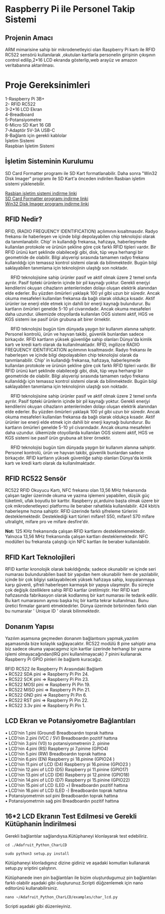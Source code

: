 # Raspberry Pi ile Personel Takip Sistemi
## Projenin Amacı
ARM mimarisine sahip bir mikrodenetleyici olan Raspberry Pi kartı ile  RFID RC522 sensörü kullanılarak ,okutulan kartlarla personelin girişinin çıkışının control edilip,2*16 LCD ekranda gösterlip,web arayüz ve amazon veritabanına aktarılması.

# Proje Gereksinimleri
1-Raspberry Pi 3B+ <br/>
2- RFID RC522 <br/>
3-2*16 LCD Ekran <br/>
4-Breadboard<br/>
5-Potansiyometre<br/>
6-Micro SD Kart 16 GB<br/>
7-Adaptör 5V-3A USB-C<br/>
8-Bağlantı için gerekli kablolar<br/>
İşletim Sistemi<br/>
Raspbian İşletim Sistemi<br/>

## İşletim Sisteminin Kurulumu

SD Card Formatter programı ile SD Kart formatlanabilir. Daha sonra "Win32 Disk Imager" programı ile SD Kart'a önceden indirilen Rasbian işletim sistemi yüklenebilir.

[Rasbian işletim sistemi indirme linki](https://www.raspberrypi.org/downloads/raspberry-pi-os/) <br/>
[SD Card Formatter programı indirme linki](https://www.sdcard.org/downloads/formatter/) <br/>
[Win32 Disk Imager programı indirme linki](https://sourceforge.net/projects/win32diskimager/) <br/>

## RFID Nedir?

 RFID, (RADIO FREQUENCY IDENTIFICATION) açılımının kısaltmasıdır. Radyo frekansı ile haberleşen ve içinde bilgi depolayabilen chip teknolojisi olarak da tanımlanabilir. Chip' in kullandığı frekansa, hafızaya, haberleşmede kullanılan protokole ve ürünün şekline göre çok farklı RFID tipleri vardır. Bir RFID ürünü kart şeklinde olabileceği gibi, disk, tüp veya herhangi bir geometride de olabilir. Bilgi alışverişi sırasında tamamen radyo frekansı kullanıldığı için temassız kontrol sistemi olarak da bilinmektedir. Bugün bilgi saklayabilen tanımlama için teknolojinin ulaştığı son noktadır.
 
   RFID teknolojisine sahip ürünler pasif ve aktif olmak üzere 2 temel sınıfa ayrılır. Pasif tipteki ürünlerin içinde bir pil kaynağı yoktur. Gerekli enerjyi kendilerini okuyan cihazların antenlerinden dolayı oluşan elektrik alanından elde ederler. Bu yüzden ömürleri yaklaşık 100 yıl gibi uzun bir süredir. Ancak okuma mesafeleri kullanılan frekansa da bağlı olarak oldukça kısadır. Aktif ürünler ise enerji elde etmek için dahili bir enerji kaynağı bulundurur. Bu kartların ömürleri genelde 5-10 yıl civarındadır. Ancak okuma mesafeleri daha uzundur. ülkemizde otoyollarda kullanılan OGS sistemi aktif, HGS ve KGS sistemi ise pasif ürün grubuna ait birer örnektir.


  RFID teknolojisi bugün tüm dünyada yaygın bir kullanım alanına sahiptir. Personel kontrolü, ürün ve hayvan takibi, güvenlik bunlardan sadece birkaçıdır. RFID kartların yüksek güvenliğe sahip olanları Dünya'da kimlik kartı ve kredi kartı olarak da kullanılmaktadır.
 RFID, ingilizce RADIO FREQUENCY IDENTIFICATION açılımının kısaltmasıdır. Radyo frekansı ile haberleşen ve içinde bilgi depolayabilen chip teknolojisi olarak da tanımlanabilir. Chip' in kullandığı frekansa, hafızaya, haberleşmede kullanılan protokole ve ürünün şekline göre çok farklı RFID tipleri vardır. Bir RFID ürünü kart şeklinde olabileceği gibi, disk, tüp veya herhangi bir geometride de olabilir. Bilgi alışverişi sırasında tamamen radyo frekansı kullanıldığı için temassız kontrol sistemi olarak da bilinmektedir. Bugün bilgi saklayabilen tanımlama için teknolojinin ulaştığı son noktadır.


  RFID teknolojisine sahip ürünler pasif ve aktif olmak üzere 2 temel sınıfa ayrılır. Pasif tipteki ürünlerin içinde bir pil kaynağı yoktur. Gerekli enerjyi kendilerini okuyan cihazların antenlerinden dolayı oluşan elektrik alanından elde ederler. Bu yüzden ömürleri yaklaşık 100 yıl gibi uzun bir süredir. Ancak okuma mesafeleri kullanılan frekansa da bağlı olarak oldukça kısadır. Aktif ürünler ise enerji elde etmek için dahili bir enerji kaynağı bulundurur. Bu kartların ömürleri genelde 5-10 yıl civarındadır. Ancak okuma mesafeleri daha uzundur. ülkemizde otoyollarda kullanılan OGS sistemi aktif, HGS ve KGS sistemi ise pasif ürün grubuna ait birer örnektir.


  RFID teknolojisi bugün tüm dünyada yaygın bir kullanım alanına sahiptir. Personel kontrolü, ürün ve hayvan takibi, güvenlik bunlardan sadece birkaçıdır. RFID kartların yüksek güvenliğe sahip olanları Dünya'da kimlik kartı ve kredi kartı olarak da kullanılmaktadır.

## RFID RC522 Sensör

RC522 RFID Okuyucu Kartı, NFC frekansı olan 13,56 MHz frekansında çalışan tagler üzerinde okuma ve yazma işlemeni yapabilen, düşük güç tüketimli, ufak boyutlu bir karttır.
Raspberry pi,arduino başta olmak üzere bir çok mikrodenetleyeci platformu ile beraber rahatlıkla kullanılabilir. 424 kbit/s haberleşme hızına sahiptir. RFID üzerinde farklı şifreleme türlerini desteklemektedir. Desteklediği kart türleri mifare1 S50, mifare1 S70 mifare ultralight, mifare pro ve  mifare desfire'dir. 

**Not:** 125 KHz frekansında çalışan RFID kartlarını desteklememektedir. Yalnızca 13,56 MHz frekansında çalışan kartları desteklemektedir. NFC modülleri bu frekansta çalıştığı için NFC kartları ile beraber kullanılabilir.

## RFID Kart Teknolojileri

RFID kartlar kronolojik olarak bakıldığında; sadece okunabilir ve içinde seri numarası bulundurabilen basit bir yapıdan hem okunabilir hem de yazılabilir, içinde bir çok bilgiyi saklayabilecek yüksek hafızaya sahip, kopyalanmaya karşı güvenli, şifreli haberleşen karmaşık bir yapıya ulaşmıştır. Bu süreçte çok değişik özelliklere sahip RFID kartlar üretilmiştir.
 Her RFID kart hafızasında fabrikasyon olarak kodlanmış bir kart numarası ile tedarik edilir. Bu kart numarasının aynısı başka hiç bir kartta tekrar kullanılmaz. Bunu üretici firmalar garanti etmektedirler. Dünya üzerinde birbirinden farklı olan bu numaralar ' Unique ID ' olarak bilinmektedir.
## Donanım Yapısı

Yazılım aşamsına geçmeden donanım bağlantısını yapmak,yazılım aşamasında bize kolaylık sağlayacaktır. RC522 modülü 8 pine sahiptir ama biz sadece okuma yapacagımız için kartlar üzerinde herhangi bir yazma işlemi olmayacağından(IRQ pini kullanılmayacak) 7 pinini kullanarak Raspberry Pi GPIO pinleri ile bağlantı kuracağız.

RFID RC522 ile Raspberry Pi Arasındaki Bağlantı <br/>
•	RC522 SDA pini     => Raspberry Pi Pin 24.  <br/>
•	RC522  SCK pini     => Raspberry Pi Pin 23. <br/>
•	RC522  MOSI pini  => Raspberry Pi Pin 19. <br/>
•	RC522 MISO pini   => Raspberry Pi Pin 21. <br/>
•	RC522 GND pini    => Raspberry Pi Pin 6. <br/>
•	RC522 RST pini     => Raspberry Pi Pin 22. <br/>
•	RC522 3.3v pini    => Raspberry Pi Pin 1. <br/>

## LCD Ekran ve Potansiyometre Bağlantıları 

•	LCD’nin 1.pini (Ground) Breadboardın toprak hattına <br/>
•	LCD’nin 2.pini (VCC / 5V) Breadboardın pozitif hattına <br/>
•	LCD’nin 3.pini (V0) to potansiyometrenin 2. pinine <br/>
•	LCD’nin 4.pini (RS) Raspberry pi 7.pinine (GPIO4) <br/>
•	LCD’nin 5.pini (RW) Breadboardın toprak hattına <br/>
•	LCD’nin 6.pini (EN)   Raspberry pi 18.pinine (GPIO24 ) <br/>
•	LCD’nin 11.pini of LCD (D4) Raspberry pi 16.pinine (GPIO23 ) <br/>
•	LCD’nin 12.pini of LCD (D5) Raspberry pi 11.pinine (GPIO17) <br/>
•	LCD’nin 13.pini of LCD (D6) Raspberry pi 12.pinine  (GPIO18) <br/>
•	LCD’nin 14.pini of LCD (D7) Raspberry pi 15.pinine  (GPIO22) <br/>
•	LCD’nin 15.pini of LCD (LED +) Breadboardın pozitif hattına <br/>
•	LCD’nin 16.pini of LCD (LED -) Breadboardın toprak hattına <br/>
•	Potansiyometrnin sol pini Breadboardın toprak hattına <br/>
•	Potansiyometrnin sağ pini  Breadboardın pozitif hattına <br/>

## 16*2 LCD Ekranın Test Edilmesi ve Gerekli Kütüphanin İndirilmesi

Gerekli bağlantılar sağlandıysa.Kütüphaneyi klonlayarak test edebiliriz.

`cd ./Adafruit_Python_CharLCD `

`sudo python3 setup.py install`

Kütüphaneyi klonladıgınız dizine gidiniz ve aşadaki komutları kullanarak setup.py sriptini çalıştırın.

Kütüphanede inen pin bağlantıları ile bizim oluşturdugumuz pin bağlantıları farklı olabilir aşadaki gibi oluşturunuz.Scripti düğzenlemek için nano editorünü kullanabilirsiniz.

`nano ~/Adafruit_Python_CharLCD/examples/char_lcd.py`

Scripti aşadaki gibi düzenleyiniz.

